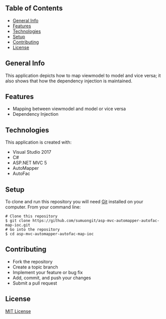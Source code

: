 ## Table of Contents
* [General Info](#general-info)
* [Features](#features)
* [Technologies](#technologies)
* [Setup](#setup)
* [Contributing](#contributing)
* [License](#license)

## General Info
This application depicts how to map viewmodel to model and vice versa; it also shows that how the dependency injection is maintained.

## Features
* Mapping between viewmodel and model or vice versa
* Dependency Injection 

## Technologies
This application is created with:
* Visual Studio 2017
* C# 
* ASP.NET MVC 5
* AutoMapper
* AutoFac
	
## Setup
To clone and run this repository you will need [Git](https://git-scm.com/) installed on your computer. From your command line:

```
# Clone this repository
$ git clone https://github.com/sumuongit/asp-mvc-automapper-autofac-map-ioc.git
# Go into the repository
$ cd asp-mvc-automapper-autofac-map-ioc
```

## Contributing
* Fork the repository
* Create a topic branch
* Implement your feature or bug fix
* Add, commit, and push your changes
* Submit a pull request

## License
[MIT License](https://github.com/sumuongit/asp-mvc-automapper-autofac-map-ioc/blob/master/LICENSE)
